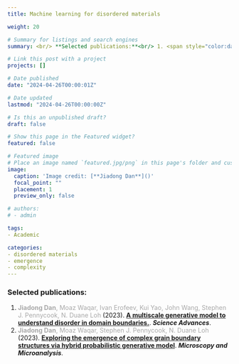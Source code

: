 ```yaml
---
title: Machine learning for disordered materials

weight: 20

# Summary for listings and search engines
summary: <br/> **Selected publications:**<br/> 1. <span style="color:darkgray">**Jiadong Dan**, Moaz Waqar, Ivan Erofeev, Kui Yao, John Wang, Stephen J. Pennycook, N. Duane Loh</span> (2023). [**A multiscale generative model to understand disorder in domain boundaries.**](../../publication/dan-2023-generative-model/). ***Science Advances***. <br/> 2. <span style="color:darkgray">**Jiadong Dan**, Moaz Waqar, Stephen J. Pennycook, N. Duane Loh</span> (2023). [**Exploring the emergence of complex grain boundary structures via hybrid probabilistic generative model**](../../publication/dan-2023-domain-boundary-mm/). ***Microscopy and Microanalysis***. <br/>

# Link this post with a project
projects: []

# Date published
date: "2024-04-26T00:00:01Z"

# Date updated
lastmod: "2024-04-26T00:00:00Z"

# Is this an unpublished draft?
draft: false

# Show this page in the Featured widget?
featured: false

# Featured image
# Place an image named `featured.jpg/png` in this page's folder and customize its options here.
image:
  caption: 'Image credit: [**Jiadong Dan**]()'
  focal_point: ""
  placement: 1
  preview_only: false

# authors:
# - admin

tags:
- Academic

categories:
- disordered materials
- emergence
- complexity
---
```



### Selected publications:
1. <span style="color:darkgray">**Jiadong Dan**, Moaz Waqar, Ivan Erofeev, Kui Yao, John Wang, Stephen J. Pennycook, N. Duane Loh</span> (2023). [**A multiscale generative model to understand disorder in domain boundaries.**](../../publication/dan-2023-generative-model/). ***Science Advances***. <br/>
2. <span style="color:darkgray">**Jiadong Dan**, Moaz Waqar, Stephen J. Pennycook, N. Duane Loh</span> (2023). [**Exploring the emergence of complex grain boundary structures via hybrid probabilistic generative model**](../../publication/dan-2023-domain-boundary-mm/). ***Microscopy and Microanalysis***. <br/>